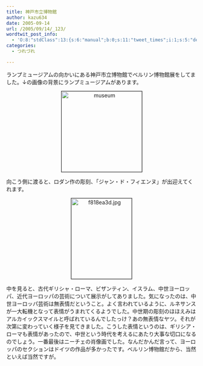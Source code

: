 ```yaml
---
title: 神戸市立博物館
author: kazu634
date: 2005-09-14
url: /2005/09/14/_123/
wordtwit_post_info:
  - 'O:8:"stdClass":13:{s:6:"manual";b:0;s:11:"tweet_times";i:1;s:5:"delay";i:0;s:7:"enabled";i:1;s:10:"separation";s:2:"60";s:7:"version";s:3:"3.7";s:14:"tweet_template";b:0;s:6:"status";i:2;s:6:"result";a:0:{}s:13:"tweet_counter";i:2;s:13:"tweet_log_ids";a:1:{i:0;i:2037;}s:9:"hash_tags";a:0:{}s:8:"accounts";a:1:{i:0;s:7:"kazu634";}}'
categories:
  - つれづれ

---
```

<div class="section">
<p>
    ランプミュージアムの向かいにある神戸市立博物館でベルリン博物館展をしてました。↓の画像の背景にランプミュージアムがあります。
</p>
  
<p>
<center>
<a href="http://image.blog.livedoor.jp/simoom634/imgs/d/2/d21aa1f6.jpg" onclick="__gaTracker('send', 'event', 'outbound-article', 'http://image.blog.livedoor.jp/simoom634/imgs/d/2/d21aa1f6.jpg', '');" target="_blank"><img alt="museum" src="http://image.blog.livedoor.jp/simoom634/imgs/d/2/d21aa1f6-s.jpg" class="pict" height="213" border="1" /></a>
</center>
</p></p> 
  
<p>
    向こう側に渡ると、ロダン作の彫刻、「ジャン・ド・フィエンヌ」が出迎えてくれます。
</p>
  
<p>
<center>
<a href="http://image.blog.livedoor.jp/simoom634/imgs/f/8/f818ea3d.jpg" onclick="__gaTracker('send', 'event', 'outbound-article', 'http://image.blog.livedoor.jp/simoom634/imgs/f/8/f818ea3d.jpg', '');" target="_blank"><img width="160" alt="f818ea3d.jpg" src="http://image.blog.livedoor.jp/simoom634/imgs/f/8/f818ea3d-s.jpg" class="pict" height="213" border="1" /></a>
</center>
</p></p> 
  
<p>
    中を見ると、古代ギリシャ・ローマ、ビザンティン、イスラム、中世ヨーロッパ、近代ヨーロッパの芸術について展示がしてありました。気になったのは、中世ヨーロッパ芸術は無表情だということ。よく言われているように、ルネサンスが一大転機となって表情がうまれてくるようでした。中世期の彫刻のほほえみはアルカイックスマイルと呼ばれているんでしたっけ？あの無表情なヤツ。それが次第に変わっていく様子を見てきました。こうした表情というのは、ギリシア・ローマも表情があったので、中世という時代を考えるにあたり大事な切口になるのでしょう。一番最後はニーチェの肖像画でした。なんだかんだ言って、ヨーロッパのセクションはドイツの作品が多かったです。ベルリン博物館だから、当然といえば当然ですが。
</p>
</div>